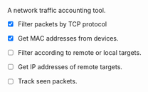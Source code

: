 A network traffic accounting tool.

- [x] Filter packets by TCP protocol


- [x] Get MAC addresses from devices.


- [ ] Filter according to remote or local targets.


- [ ] Get IP addresses of remote targets.


- [ ] Track seen packets.

